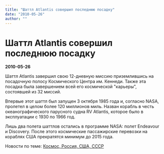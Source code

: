 ```yaml
---
title: "Шаттл Atlantis совершил последнюю посадку"
date: "2010-05-26"
author: ""
---
```


# Шаттл Atlantis совершил последнюю посадку

**2010-05-26** 

Шаттл Atlantis завершил свою 12-дневную миссию приземлившись на посадочную полосу Космического Центра им. Кеннеди. Также эта посадка была завершением всей его космической "карьеры", состоявшей из 32 миссий.

Впервые этот шаттл был запущен 3 октября 1985 года и, согласно NASA, пролетел в целом более 120 миллионов миль. Назван корабль в честь океанографического парусного судна RV Atlantis, которое было в эксплуатации с 1930 по 1966 год.

Лишь два полета шаттлов остались в программе NASA: полет Endeavour и Discovery. После этого космические пассажирские перевозки на кораблях США прекратятся минимум до 2015 года.

Новости по теме: [Космос, Россия, США, СССР](/2141.html)